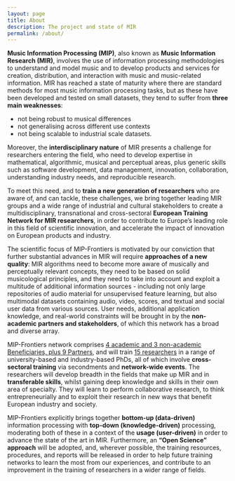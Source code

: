 ```yaml
---
layout: page
title: About
description: The project and state of MIR
permalink: /about/
---
```


**Music Information Processing (MIP)**, also known as **Music Information Research (MIR)**, involves the use of information processing methodologies to understand and model music and to develop products and services for creation, distribution, and interaction with music and music-related information. MIR has reached a state of maturity where there are standard methods for most music information processing tasks, but as these have been developed and tested on small datasets, they tend to suffer from **three main weaknesses**: 

* not being robust to musical differences
* not generalising across different use contexts
* not being scalable to industrial scale datasets. 

Moreover, the **interdisciplinary nature** of MIR presents a challenge for researchers entering the field, who need to develop expertise in mathematical, algorithmic, musical and perceptual areas, plus generic skills such as software development, data management, innovation, collaboration, understanding industry needs, and reproducible research. 

To meet this need, and to **train a new generation of researchers** who are aware of, and can tackle, these challenges, we bring together leading MIR groups and a wide range of industrial and cultural stakeholders to create a multidisciplinary, transnational and cross-sectoral **European Training Network for MIR researchers**, in order to contribute to Europe’s leading role in this field of scientific innovation, and accelerate the impact of innovation on European products and industry.

The scientific focus of MIP-Frontiers is motivated by our conviction that further substantial advances in MIR will require **approaches of a new quality**: MIR algorithms need to become more aware of musically and perceptually relevant concepts, they need to be based on solid musicological principles, and they need to take into account and exploit a multitude of additional information sources - including not only large repositories of audio material for unsupervised feature learning, but also multimodal datasets containing audio, video, scores, and textual and social user data from various sources. User needs, additional application knowledge, and real-world constraints will be brought in by the **non-academic partners and stakeholders**, of which this network has a broad and diverse array.

MIP-Frontiers network comprises [4 academic and 3 non-academic Beneficiaries, plus 9 Partners](/institutions), and will train [15 researchers](/people) in a range of university-based and industry-based PhDs, all of which involve **cross-sectoral training** via secondments and **network-wide events**. The researchers will develop breadth in the fields that make up MIR and in **transferable skills**, whilst gaining deep knowledge and skills in their own area of specialty. They will learn to perform collaborative research, to think entrepreneurially and to exploit their research in new ways that benefit European industry and society. 

MIP-Frontiers explicitly brings together **bottom-up (data-driven)** information processing with **top-down (knowledge-driven)** processing, moderating both of these in a context of the **usage (user-driven)** in order to advance the state of the art in MIR. Furthermore, an **“Open Science” approach** will be adopted, and, wherever possible, the training resources, procedures, and reports will be released in order to help future training networks to learn the most from our experiences, and contribute to an improvement in the training of researchers in a wider range of fields.